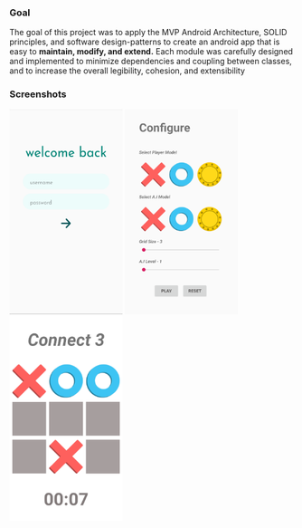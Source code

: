 ### Goal

The goal of this project was to apply the MVP Android Architecture, SOLID principles, and software
design-patterns to create an android app that is easy to **maintain, modify, and extend.**
Each module was carefully designed and implemented to minimize dependencies and coupling between classes, and to
increase the overall legibility, cohesion, and extensibility
### Screenshots

<p float="left">
  <img src="images/login.png" width="200" height="362"/>
  <img src="images/token_selection.png" width="200" height="362"/> 
  <img src="images/connect.png" width="200" height="362"/>
</p>
